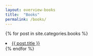 ```yaml
---
layout: overview-books
title:  "Books"
permalink: /books/
---
```


{% for post in site.categories.books %}
  <li>
    <a href="{{ post.url }}">{{ post.title }}</a>
  </li>
{% endfor %}
